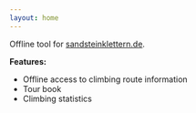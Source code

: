 ```yaml
---
layout: home
---
```


Offline tool for [sandsteinklettern.de].

**Features:**

 * Offline access to climbing route information
 * Tour book
 * Climbing statistics


[sandsteinklettern.de]: http://www.sandsteinklettern.de
